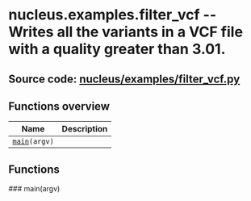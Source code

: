 # nucleus.examples.filter_vcf -- Writes all the variants in a VCF file with a quality greater than 3.01.
**Source code:** [nucleus/examples/filter_vcf.py](https://github.com/google/nucleus/tree/master/nucleus/examples/filter_vcf.py)
---


## Functions overview
Name | Description
-----|------------
[`main`](#main)`(argv)` | 

## Functions
###<a name="<_ast.FunctionDef object at 0x55f78d0d6250>"></a> main(argv)


